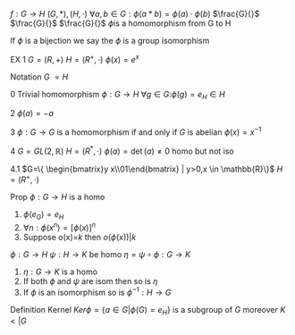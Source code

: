 $f:G\to H$ $(G,*),(H,\cdot)$ 
$\forall a,b \in G :\phi (a*b)=\phi(a)\cdot \phi(b)$ 
$\frac{G}{}$ 
$\frac{G}{}$ 
$\frac{G}{}$ 
$\phi$is a homomorphism from G to H

If $\phi$ is a bijection we say the $\phi$ is a group isomorphism  

EX 
1
$G=(R,+)$
$H=(R^+,\cdot)$ 
$\phi(x)=e^x$ 

Notation $G ~= H$ 

0
Trivial homomorphism
$\phi :G\to H$
$\forall g\in G$:$\phi(g)=e_{H} \in H$  

2
$\phi(a)=-a$ 

3
$\phi:G\to G$ is a homomorphism if and only if $G$ is abelian 
$\phi(x)=x ^{-1}$ 

4
$G=GL(2,\mathbb{R})$
$H=(R^*,\cdot)$ 
$\phi(a)=\det(a)\neq 0$ 
homo but not iso

4.1 
$G=\{ \begin{bmatrix}y x\\01\end{bmatrix} | y>0,x \in \mathbb{R}\}$ 
$H=(R^+,\cdot)$ 

Prop 
$\phi:G\to H$ is a homo
1. $\phi(e_{G})=e_{H}$
2. $\forall n :\phi (x^n)=[\phi(x)]^n$ 
3. Suppose o(x)=$k$ then $o(\phi(x))|k$ 

$\phi:G\to H$ $\psi:H\to K$ be homo
$\eta=\psi \circ\phi:G\to K$ 
1. $\eta:G\to K$ is a homo
2. If both $\phi$ and $\psi$ are isom then so is $\eta$
3. If $\phi$ is an isomorphism so is $\phi ^{-1}:H\to G$  

Definition Kernel $Ker \phi=\{ a\in G|\phi(G)=e_{H} \}$ is a subgroup of $G$ moreover $K<|G$  

